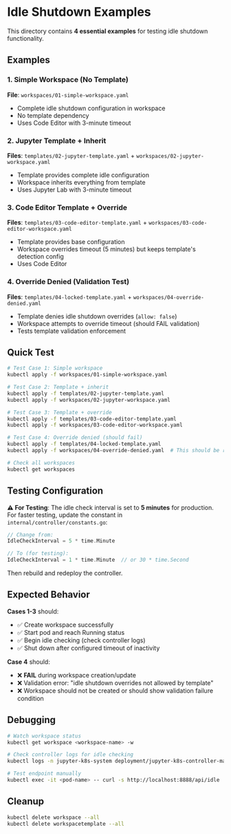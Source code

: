 # Idle Shutdown Examples

This directory contains **4 essential examples** for testing idle shutdown functionality.

## Examples

### 1. Simple Workspace (No Template)
**File**: `workspaces/01-simple-workspace.yaml`
- Complete idle shutdown configuration in workspace
- No template dependency
- Uses Code Editor with 3-minute timeout

### 2. Jupyter Template + Inherit
**Files**: `templates/02-jupyter-template.yaml` + `workspaces/02-jupyter-workspace.yaml`
- Template provides complete idle configuration
- Workspace inherits everything from template
- Uses Jupyter Lab with 3-minute timeout

### 3. Code Editor Template + Override
**Files**: `templates/03-code-editor-template.yaml` + `workspaces/03-code-editor-workspace.yaml`
- Template provides base configuration
- Workspace overrides timeout (5 minutes) but keeps template's detection config
- Uses Code Editor

### 4. Override Denied (Validation Test)
**Files**: `templates/04-locked-template.yaml` + `workspaces/04-override-denied.yaml`
- Template denies idle shutdown overrides (`allow: false`)
- Workspace attempts to override timeout (should FAIL validation)
- Tests template validation enforcement

## Quick Test

```bash
# Test Case 1: Simple workspace
kubectl apply -f workspaces/01-simple-workspace.yaml

# Test Case 2: Template + inherit
kubectl apply -f templates/02-jupyter-template.yaml
kubectl apply -f workspaces/02-jupyter-workspace.yaml

# Test Case 3: Template + override
kubectl apply -f templates/03-code-editor-template.yaml
kubectl apply -f workspaces/03-code-editor-workspace.yaml

# Test Case 4: Override denied (should fail)
kubectl apply -f templates/04-locked-template.yaml
kubectl apply -f workspaces/04-override-denied.yaml  # This should be rejected

# Check all workspaces
kubectl get workspaces
```

## Testing Configuration

**⚠️ For Testing**: The idle check interval is set to **5 minutes** for production. For faster testing, update the constant in `internal/controller/constants.go`:

```go
// Change from:
IdleCheckInterval = 5 * time.Minute

// To (for testing):
IdleCheckInterval = 1 * time.Minute  // or 30 * time.Second
```

Then rebuild and redeploy the controller.

## Expected Behavior

**Cases 1-3** should:
- ✅ Create workspace successfully
- ✅ Start pod and reach Running status
- ✅ Begin idle checking (check controller logs)
- ✅ Shut down after configured timeout of inactivity

**Case 4** should:
- ❌ **FAIL** during workspace creation/update
- ❌ Validation error: "idle shutdown overrides not allowed by template"
- ❌ Workspace should not be created or should show validation failure condition

## Debugging

```bash
# Watch workspace status
kubectl get workspace <workspace-name> -w

# Check controller logs for idle checking
kubectl logs -n jupyter-k8s-system deployment/jupyter-k8s-controller-manager -f | grep -E "(idle|Resolved idle config)"

# Test endpoint manually
kubectl exec -it <pod-name> -- curl -s http://localhost:8888/api/idle
```

## Cleanup

```bash
kubectl delete workspace --all
kubectl delete workspacetemplate --all
```
